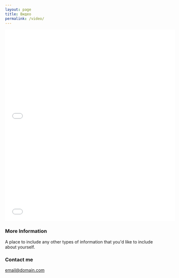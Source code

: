 ```yaml
---
layout: page
title: Видео
permalink: /video/
---
```


<iframe width="560" height="315" src="//www.youtube.com/embed/u_-KCEhA1bU" frameborder="0" allowfullscreen></iframe>

<iframe width="560" height="315" src="//www.youtube.com/embed/wKsAs4TONFc" frameborder="0" allowfullscreen></iframe>

### More Information

A place to include any other types of information that you'd like to include about yourself. 

### Contact me

[email@domain.com](mailto:email@domain.com)
